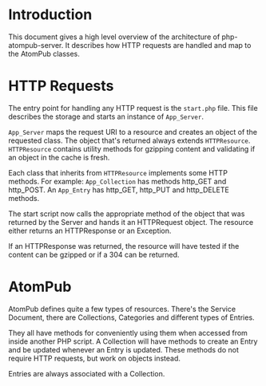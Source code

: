 # Introduction #

This document gives a high level overview of the architecture of php-atompub-server. It describes how HTTP requests are handled and map to the AtomPub classes.


# HTTP Requests #

The entry point for handling any HTTP request is the `start.php` file. This file describes the storage and starts an instance of `App_Server`.

`App_Server` maps the request URI to a resource and creates an object of the requested class. The object that's returned always extends `HTTPResource`. `HTTPResource` contains utility methods for gzipping content and validating if an object in the cache is fresh.

Each class that inherits from `HTTPResource` implements some HTTP methods. For example: `App_Collection` has methods http\_GET and http\_POST. An `App_Entry` has http\_GET, http\_PUT and http\_DELETE methods.

The start script now calls the appropriate method of the object that was returned by the Server and hands it an HTTPRequest object. The resource either returns an HTTPResponse or an Exception.

If an HTTPResponse was returned, the resource will have tested if the content can be gzipped or if a 304 can be returned.

# AtomPub #

AtomPub defines quite a few types of resources. There's the Service Document, there are Collections, Categories and different types of Entries.

They all have methods for conveniently using them when accessed from inside another PHP script. A Collection will have methods to create an Entry and be updated whenever an Entry is updated. These methods do not require HTTP requests, but work on objects instead.

Entries are always associated with a Collection.